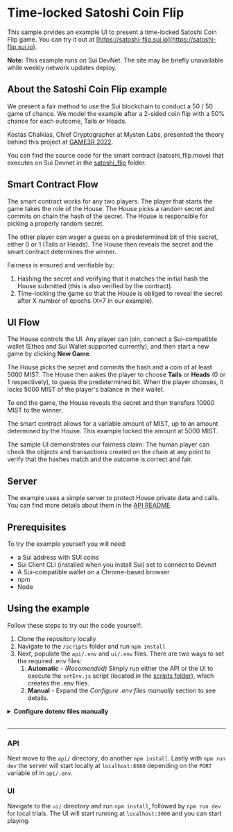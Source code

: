 # Time-locked Satoshi Coin Flip

This sample prvides an example UI to present a time-locked Satoshi Coin Flip game. You can try it out at [https://satoshi-flip.sui.io](https://satoshi-flip.sui.io).

**Note:** This example runs on Sui DevNet. The site may be briefly unavailable while weekly network updates deploy.

## About the Satoshi Coin Flip example

We present a fair method to use the Sui blockchain to conduct a 50 / 50 game of chance. We model the example after a 2-sided coin flip with a 50% chance for each outcome, Tails or Heads.

Kostas Chalkias, Chief Cryptographer at Mysten Labs, presented the theory behind this project at [GAME3R 2022](https://gam3r.org/).

You can find the source code for the smart contract (satoshi_flip.move) that executes on Sui Devnet in the [satoshi_flip](satoshi_flip/sources/satoshi_flip.move) folder.

## Smart Contract Flow

The smart contract works for any two players. The player that starts the game takes the role of the House. The House picks a random secret and commits on chain the hash of the secret. The House is responsible for picking a properly random secret.

The other player can wager a guess on a predetermined bit of this secret, either 0 or 1 (Tails or Heads). The House then reveals the secret and the smart contract determines the winner.

Fairness is ensured and verifiable by:
 1. Hashing the secret and verifying that it matches the initial hash the House submitted (this is also verified by the contract).
 1. Time-locking the game so that the House is obliged to reveal the secret after X number of epochs (X=7 in our example).

## UI Flow

The House controls the UI. Any player can join, connect a Sui-compatible wallet (Ethos and Sui Wallet supported currently), and then start a new game by clicking **New Game**.

The House picks the secret and commits the hash and a coin of at least 5000 MIST. The House then askes the player to choose **Tails** or **Heads** (0 or 1 respectively), to guess the predetermined bit. When the player chooses, it locks 5000 MIST of the player's balance in their wallet. 

To end the game, the House reveals the secret and then transfers 10000 MIST to the winner.

The smart contract allows for a variable amount of MIST, up to an amount determined by the House. This example locked the amount at 5000 MIST.

The sample UI demonstrates our fairness claim: The human player can check the objects and transactions created on the chain at any point to verify that the hashes match and the outcome is correct and fair.

## Server

The example uses a simple server to protect House private data and calls. You can find more details about them in the [API README](api)

## Prerequisites

To try the example yourself you will need:
 - a Sui address with SUI coins
 - Sui Client CLI (installed when you install Sui) set to connect to Devnet
 - A Sui-compatible wallet on a Chrome-based browser
 - npm
 - Node

## Using the example

Follow these steps to try out the code yourself:
 1. Clone the repository locally
 1. Navigate to the `/scripts` folder and run `npm install`
 1. Next, populate the `api/.env` and `ui/.env` files. There are two ways to set the required .env files:
    1. **Automatic** - *(Recomended)* Simply run either the API or the UI to execute the `setEnv.js` script (located in the [scripts folder](scripts/dev)), which creates the .env files.
    1. **Manual** - Expand the *Configure .env files manually* section to see details.

<details>
<summary> <b>Configure dotenv files manually</b> </summary>
Navigate to the `/api` folder and edit (or create) the `api/.env` file. Set values for the following settings as appropriate for your environment:

```
PORT=8080
TRUSTED_ORIGINS=["http://localhost:3000"]
BANKER_ADDRESS=<Your Sui address. If you leave this empty, the setEnv.js script executes when you run the API or start the UI>
PACKAGE_ADDRESS=<the address of the satoshi_flip package on the Sui network you use or leave empty, the setEnv.js script runs on api and ui launch>
PRIVATE_KEY=<the private key coresponding to the active address in a [byte array] or leave empty since the setEnv.js script runs on api and ui launch>
```

If you did not provide values for `BANKER_ADDRESS` or `PACKAGE_ADDRESS`, navigate to `/scripts` folder and run `npm run dev` to add the values automatically. The script sets the first `ED25519` address you own as the active-address, and publishes the contract on the active network (which must be Devnet for this example). It also sets the `PRIVATE_KEY`.

### Smart contract (custom set up)

YOu can deploy the smart contract yourself. If you skipped using the setEnv.js script, navigate the the /satoshi_flip/sources folder that contains the satoshi_flip.move smart contract, and then run the following command:
```sh
sui publish --gas-budget 5000
``` 

Get the package ID returned, and from the output and put it in the `api/.env` and `ui/.env` files. Check the templates for the appropriate variable naming.

</details><br/>

---
### API
Next move to the `api/` directory, do another `npm install`.
Lastly with `npm run dev` the server will start locally at `localhost:8080` depending on the `PORT` variable of in `api/.env`.

### UI
Navigate to the `ui/` directory and run `npm install`, followed by `npm run dev` for local trials. The UI will start running at `localhost:3000` and you can start playing.
